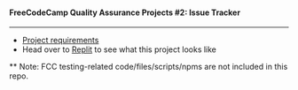 #### FreeCodeCamp Quality Assurance Projects #2: Issue Tracker
---
- [Project requirements](https://www.freecodecamp.org/learn/quality-assurance/quality-assurance-projects/issue-tracker)
- Head over to [Replit](https://project-issue-tracker.chung-songyu.repl.co) to see what this project looks like

** Note: FCC testing-related code/files/scripts/npms are not included in this repo.
